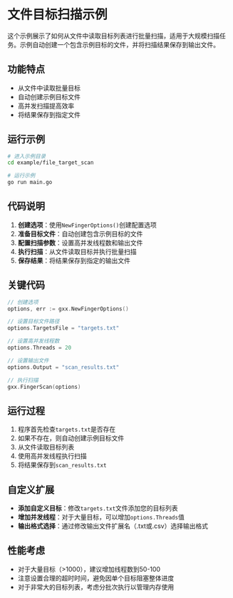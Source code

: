 # 文件目标扫描示例

这个示例展示了如何从文件中读取目标列表进行批量扫描，适用于大规模扫描任务。示例自动创建一个包含示例目标的文件，并将扫描结果保存到输出文件。

## 功能特点

- 从文件中读取批量目标
- 自动创建示例目标文件
- 高并发扫描提高效率
- 将结果保存到指定文件

## 运行示例

```bash
# 进入示例目录
cd example/file_target_scan

# 运行示例
go run main.go
```

## 代码说明

1. **创建选项**：使用`NewFingerOptions()`创建配置选项
2. **准备目标文件**：自动创建包含示例目标的文件
3. **配置扫描参数**：设置高并发线程数和输出文件
4. **执行扫描**：从文件读取目标并执行批量扫描
5. **保存结果**：将结果保存到指定的输出文件

## 关键代码

```go
// 创建选项
options, err := gxx.NewFingerOptions()

// 设置目标文件路径
options.TargetsFile = "targets.txt"

// 设置高并发线程数
options.Threads = 20

// 设置输出文件
options.Output = "scan_results.txt"

// 执行扫描
gxx.FingerScan(options)
```

## 运行过程

1. 程序首先检查`targets.txt`是否存在
2. 如果不存在，则自动创建示例目标文件
3. 从文件读取目标列表
4. 使用高并发线程执行扫描
5. 将结果保存到`scan_results.txt`

## 自定义扩展

- **添加自定义目标**：修改`targets.txt`文件添加您的目标列表
- **增加并发线程**：对于大量目标，可以增加`options.Threads`值
- **输出格式选择**：通过修改输出文件扩展名（.txt或.csv）选择输出格式

## 性能考虑

- 对于大量目标（>1000），建议增加线程数到50-100
- 注意设置合理的超时时间，避免因单个目标阻塞整体进度
- 对于非常大的目标列表，考虑分批次执行以管理内存使用 